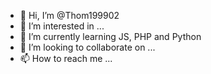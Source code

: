- 👋 Hi, I’m @Thom199902
- 👀 I’m interested in ...
- 🌱 I’m currently learning JS, PHP and Python
- 💞️ I’m looking to collaborate on ...
- 📫 How to reach me ...

<!---
Thom199902/Thom199902 is a ✨ special ✨ repository because its `README.md` (this file) appears on your GitHub profile.
You can click the Preview link to take a look at your changes.
--->
